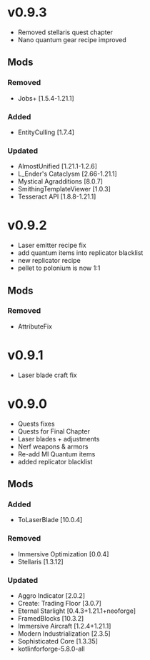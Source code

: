 # v0.9.3
- Removed stellaris quest chapter
- Nano quantum gear recipe improved

## Mods

### Removed
- Jobs+ [1.5.4-1.21.1] 

### Added
- EntityCulling [1.7.4] 

### Updated
- AlmostUnified [1.21.1-1.2.6] 
- L_Ender's Cataclysm [2.66-1.21.1] 
- Mystical Agradditions [8.0.7] 
- SmithingTemplateViewer [1.0.3] 
- Tesseract API [1.8.8-1.21.1] 

# v0.9.2
- Laser emitter recipe fix
- add quantum items into replicator blacklist
- new replicator recipe
- pellet to polonium is now 1:1

## Mods

### Removed
- AttributeFix

# v0.9.1
- Laser blade craft fix

# v0.9.0
- Quests fixes
- Quests for Final Chapter
- Laser blades + adjustments
- Nerf weapons & armors
- Re-add MI Quantum items
- added replicator blacklist

## Mods

### Added
- ToLaserBlade [10.0.4] 

### Removed
- Immersive Optimization [0.0.4] 
- Stellaris [1.3.12] 

### Updated
- Aggro Indicator [2.0.2] 
- Create: Trading Floor [3.0.7] 
- Eternal Starlight [0.4.3+1.21.1+neoforge] 
- FramedBlocks [10.3.2] 
- Immersive Aircraft [1.2.4+1.21.1] 
- Modern Industrialization [2.3.5] 
- Sophisticated Core [1.3.35] 
- kotlinforforge-5.8.0-all 